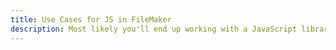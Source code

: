 ```yaml
---
title: Use Cases for JS in FileMaker
description: Most likely you'll end up working with a JavaScript library. Let's review the common patterns.
---
```

